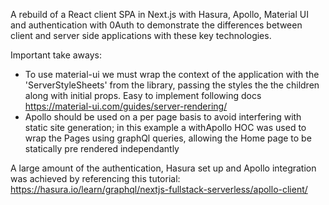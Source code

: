 A rebuild of a React client SPA in Next.js with Hasura, Apollo, Material UI and authentication with 0Auth to demonstrate the differences between client and server side applications with these key technologies. 

Important take aways:
- To use material-ui we must wrap the context of the application with the 'ServerStyleSheets' from the library, passing the styles the the children along with initial props. Easy to implement following docs https://material-ui.com/guides/server-rendering/
- Apollo should be used on a per page basis to avoid interfering with static site generation; in this example a withApollo HOC was used to wrap the Pages using graphQl queries, allowing the Home page to be statically pre rendered independantly

A large amount of the authentication, Hasura set up and Apollo integration was achieved by referencing this tutorial: https://hasura.io/learn/graphql/nextjs-fullstack-serverless/apollo-client/

